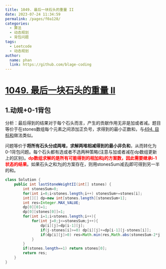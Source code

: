 ```yaml
---
title: 1049. 最后一块石头的重量 II
date: 2023-07-24 11:34:59
permalink: /pages/f0a128/
categories:
  - 算法
  - 动态规划
  - 背包问题
tags:
  - Leetcode
  - 动态规划
author: 
  name: phan
  link: https://github.com/blage-coding
---
```

# [1049. 最后一块石头的重量 II](https://leetcode.cn/problems/last-stone-weight-ii/)

## 1.动规+0-1背包

分析：最后得到的结果对于每个石头而言，产生的贡献作用无非是加或者减。题目等价于在stones数组每个元素之间添加正负号，求得到的最小正数和，与[494. 目标和](https://leetcode.cn/problems/target-sum/)做法类似。

问题等价于**将所有石头分成两堆，求解两堆相减得到的最小非负和**，从而转化为0-1背包问题。每个石头都有选或者不选两种策略(注意与加或者减在dp数组更新上的区别)。<font color="red">**dp数组求解的是所有可能得到的相加和j的方案数，因此需要继承i-1状态的结果**</font>。如果石头之和为j的方案存在，则用stonesSum减去j即可得到另一半的和。

```java
class Solution {
    public int lastStoneWeightII(int[] stones) {
        int stonesSum=0;
        for(int i=0;i<stones.length;i++) stonesSum+=stones[i];
        int[][] dp=new int[stones.length][stonesSum+1];
        int res=Integer.MAX_VALUE;
        dp[0][0]=1;
        dp[0][stones[0]]=1;
        for(int i=1;i<stones.length;i++){
            for(int j=0;j<=stonesSum;j++){
                dp[i][j]=dp[i-1][j];
                if(j-stones[i]>=0) dp[i][j]+=dp[i-1][j-stones[i]];
                if(dp[i][j]>0) res=Math.min(res,Math.abs(stonesSum-2*j));
            }
        }
        if(stones.length==1) return stones[0];  
        return res;
    }
}
```

